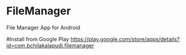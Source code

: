 # FileManager
File Manager App for Android

#Install from Google Play
https://play.google.com/store/apps/details?id=com.bchilakalapudi.filemanager
